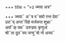 +++
title = "०३ ज्मया अत्र"

+++
ज्मया᳓ अ᳓त्र व᳓सवो रन्त देवा᳓  
उरा᳓व् अन्त᳓रिक्षे मर्जयन्त शुभ्राः᳓  
अर्वा᳓क् पथ᳓ उरुज्रयः कृणुध्वं  
श्रो᳓ता दूत᳓स्य जग्मु᳓षो नो अस्य᳓